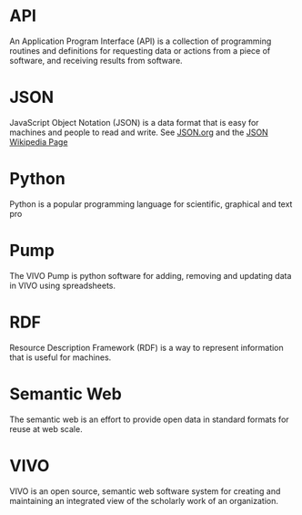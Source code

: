 # API
An Application Program Interface (API) is a collection of programming routines and definitions for
 requesting data or actions from a piece of software, and receiving results from software.

# JSON
JavaScript Object Notation (JSON) is a data format that is easy for machines and people to read and 
write.  See [JSON.org](http://json.org) and the 
[JSON Wikipedia Page](https://en.wikipedia.org/wiki/JSON)

# Python
Python is a popular programming language for scientific, graphical and text pro

# Pump
The VIVO Pump is python software for adding, removing and updating data in VIVO using spreadsheets.

# RDF
Resource Description Framework (RDF) is a way to represent information that is useful for machines.

# Semantic Web
The semantic web is an effort to provide open data in standard formats for reuse at web scale.

# VIVO
VIVO is an open source, semantic web software system for creating and maintaining an integrated 
view of the scholarly work of an organization.

